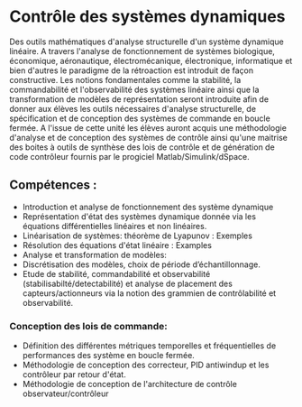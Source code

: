 # Contrôle des systèmes dynamiques

Des outils mathématiques d'analyse structurelle d'un système dynamique linéaire. 
A travers l'analyse de fonctionnement de systèmes biologique, économique, aéronautique, électromécanique, électronique, informatique et bien d'autres le paradigme de la rétroaction est introduit de façon constructive. Les notions fondamentales comme la stabilité, la commandabilité et l'observabilité des systèmes linéaire
ainsi que la transformation de modèles de représentation seront introduite afin de donner aux élèves les outils nécessaires d'analyse structurelle, de spécification et de conception des systèmes de commande en boucle fermée. A l'issue de cette unité les élèves auront acquis une méthodologie d'analyse et de conception des systèmes de contrôle
ainsi qu'une maitrise des boites à outils de synthèse des lois de contrôle et de génération de code contrôleur fournis par le progiciel Matlab/Simulink/dSpace.

## Compétences :
- Introduction et analyse de fonctionnement des système dynamique
- Représentation d'état des systèmes dynamique donnée via les équations différentielles linéaires et non linéaires.
- Linéarisation de systèmes: théorème de Lyapunov : Exemples
- Résolution des équations d'état linéaire : Examples
- Analyse et transformation de modèles:
- Discrétisation des modèles, choix de période d’échantillonnage.
- Etude de stabilité, commandabilité et observabilité (stabilisabilté/detectabilité) et analyse de placement des capteurs/actionneurs via la notion des grammien de contrôlabilité et observabilité.
### Conception des lois de commande:
- Définition des différentes métriques temporelles et fréquentielles de performances des système en boucle fermée.
- Méthodologie de conception des correcteur, PID antiwindup et les contrôleur par retour d'état.
- Méthodologie de conception de l'architecture de contrôle observateur/contrôleur